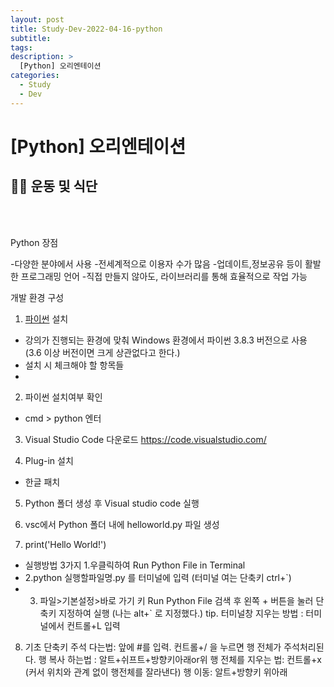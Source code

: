 ```yaml
---
layout: post
title: Study-Dev-2022-04-16-python
subtitle:
tags:
description: >
  [Python] 오리엔테이션
categories:
  - Study
  - Dev
---
```


# [Python] 오리엔테이션

##  🏋️‍♀️ __운동 및 식단__   
<br/><br/>



Python 장점

-다양한 분야에서 사용
-전세계적으로 이용자 수가 많음
-업데이트,정보공유 등이 활발한 프로그래밍 언어
-직접 만들지 않아도, 라이브러리를 통해 효율적으로 작업 가능

개발 환경 구성




1. [파이썬](https://www.python.org/) 설치  
- 강의가 진행되는 환경에 맞춰 Windows 환경에서 파이썬 3.8.3 버전으로 사용 
   (3.6 이상 버전이면 크게 상관없다고 한다.)
- 설치 시 체크해야 할 항목들
- 

2. 파이썬 설치여부 확인
- cmd > python 엔터

3. Visual Studio Code 다운로드 https://code.visualstudio.com/

4. Plug-in 설치 
- 한글 패치

5. Python 폴더 생성 후 Visual studio code 실행

6. vsc에서 Python 폴더 내에 helloworld.py 파일 생성

7. print('Hello World!') 
- 실행방법 3가지 1.우클릭하여 Run Python File in Terminal
- 2.python 실행할파일명.py 를 터미널에 입력 (터미널 여는 단축키 ctrl+`)
- 3. 파일>기본설정>바로 가기 키 Run Python File 검색 후 왼쪽 + 버튼을 눌러 단축키 지정하여 실행 (나는 alt+` 로 지정했다.)
tip. 터미널창 지우는 방법  : 터미널에서 컨트롤+L 입력

8. 기초 단축키
 주석 다는법: 앞에 #를 입력.   컨트롤+/ 을 누르면 행 전체가 주석처리된다.
 행 복사 하는법 : 알트+쉬프트+방향키아래or위
 행 전체를 지우는 법: 컨트롤+x (커서 위치와 관계 없이 행전체를 잘라낸다)
 행 이동: 알트+방향키 위아래